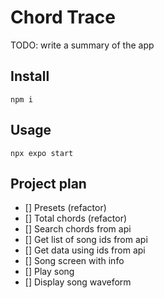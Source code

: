 # Chord Trace

TODO: write a summary of the app

## Install

```npm i```

## Usage

```npx expo start```

## Project plan
- [] Presets (refactor)
- [] Total chords (refactor)
- [] Search chords from api
- [] Get list of song ids from api
- [] Get data using ids from api
- [] Song screen with info
- [] Play song
- [] Display song waveform


